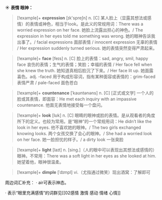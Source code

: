 ☀ <span class="category">**表情 眼神：**</span>
>[!example]+ <span class="vocabulary">**expression**</span> [ɪk'spreʃn] 
> <span class="definition">n. [C] 某人脸上（显露其想法或感情）的表情或神色，相当于look。是此义的常规用词：</span>There was a worried expression on her face. 她脸上流露出担心的神色。/ The expression in her eyes told me something was wrong. 她的眼神告诉我出事了。/ facial expressions 面部表情 / innocent expression 无辜的表情 / Her expression suddenly turned serious. 她的表情突然变得严肃起来。

>[!example]+ <span class="vocabulary">**face**</span> [feɪs] 
> <span class="definition">n. [C] 脸上的表情：</span>sad, angry, smil, happy face 哀伤的表情；生气的表情；笑脸；幸福的表情 / Her face fell when she knew the truth. 她知道真相后脸沉了下来。/ Her face lit up. 她面露喜色。<span class="definition">adj. -faced 用于构成形容词，指有某种面容或表情的：</span>grim-faced 表情严肃 / pale-faced 面色苍白
           
>[!example]+ <span class="vocabulary">**countenance**</span> [ˈkaʊntənəns]
> <span class="definition">n. [C] [正式或文学] 一个人的脸或其表情，即面容：</span>He met each inquiry with an impassive countenance. 他面无表情地接受每一个盘问。

>[!example]+ <span class="vocabulary">**look**</span> [lʊk] 
> <span class="definition">n. [C] 眼睛的眼神或脸的表情。是从观看者的角度所下的定义。也较为常用。是“眼神”的一个常规用词：</span>He didn’t like the look in her eyes. 他不喜欢她的眼神。/ The two girls exchanged knowing looks. 两个女孩交换了会心的眼神。/ She had a worried look on her face. 她一脸担忧的样子。/ a dirty look 一张臭脸 

>[!example]+ <span class="vocabulary">**light**</span> [laɪt] 
> <span class="definition">n. [sing.]（人的眼中可以表现出其想法或感情的）眼神。不常用：</span>There was a soft light in her eyes as she looked at him. 她望着他，眼神很温柔。
           
>[!example]+ <span class="vocabulary">**dimple**</span> [ˈdɪmpl]
> <span class="definition">vi.（尤指通过微笑）现出酒窝：</span>了解即可

周边词汇补充：
· air可表示神态。

· 表示“眼里充满感情”的词群见[[02感情 激情 感动 情绪 心情]]


